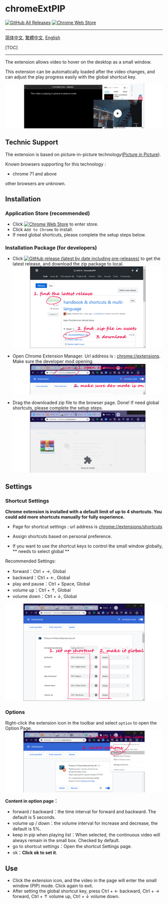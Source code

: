 # chromeExtPIP

[![GitHub All Releases](https://img.shields.io/github/downloads/c4rO-0/chromeExtPIP/total?label=Git%20Downloads&style=flat-square)](https://github.com/c4rO-0/chromeExtPIP/blob/master/README.en.md#installation) [![Chrome Web Store](https://img.shields.io/chrome-web-store/users/banggcaohiaanmdkalekjcffjonamlkj?label=Chrome%20Users&style=flat-square)](https://github.com/c4rO-0/chromeExtPIP/blob/master/README.en.md#installation)

---

[简体中文](./README.md), [繁體中文](./README.zh-tw.md), [English](./README.en.md)

[TOC]

---

The extension allows video to hover on the desktop as a small window.

This extension can be automatically loaded after the video changes, and can adjust the play progress easily with the global shortcut key.

![](./readme/view.png)

## Technic Support

The extension is based on picture-in-picture technology([Picture in Picture](https://w3c.github.io/picture-in-picture/)).  

Known browsers supporting for this technology :

- chrome 71 and above

other browsers are unknown.

## Installation

### Application Store (recommended)

- Click [![Chrome Web Store](https://img.shields.io/chrome-web-store/v/banggcaohiaanmdkalekjcffjonamlkj?style=flat-square)](https://chrome.google.com/webstore/detail/%E5%B0%8F%E7%AA%97%E5%8F%A3%E8%A7%86%E9%A2%91-by-c4r/banggcaohiaanmdkalekjcffjonamlkj) to enter store.
- Click `Add to Chrome` to install.
- If need global shortcuts, please complete the setup steps below.

### Installation Package (for developers)

- Click [![GitHub release (latest by date including pre-releases)](https://img.shields.io/github/v/release/c4rO-0/chromeExtPIP?include_prereleases&style=flat-square)](https://github.com/c4rO-0/chromeExtPIP/releases/latest) to get the latest release, and download the zip package to local.
![](./readme/ins_step1_en.png)

- Open Chrome Extension Manager. Url address is : [chrome://extensions](chrome://extensions). Make sure the developer mod opening.
![](./readme/ins_step2_en.png)

- Drag the downloaded zip file to the browser page. Done! If need global shortcuts, please complete the setup steps.
![](./readme/ins_step3_en.png)


## Settings

### Shortcut Settings

**Chrome extension is installed with a default limit of up to 4 shortcuts. You could add more shortcuts manually for fully experience.**

- Page for shortcut settings : url address is [chrome://extensions/shortcuts](chrome://extensions/shortcuts) 

- Assign shortcuts based on personal preference.

- If you want to use the shortcut keys to control the small window globally, ** needs to select global **

Recommended Settings:
* forward：Ctrl + →, Global
* backward：Ctrl + ←, Global
* play and pause：Ctrl + Space, Global
* volume up：Ctrl + ↑, Global
* volume down：Ctrl + ↓, Global

![](./readme/set_step1_en.png)

### Options
Right-click the extension icon in the toolbar and select `option` to open the Option Page.
![](./readme/set_step2_en.png)

**Content in option page：**

* forward / backward：the time interval for forward and backward. The default is 5 seconds.
* volume up / down：the volume interval for increase and decrease, the default is 5%.
* keep in pip when playing list：When selected, the continuous video will always remain in the small box. Checked by default.
* go to shortcut settings：Open the shortcut Settings page.
* ok：**Click ok to set it**.

## Use
* Click the extension icon, and the video in the page will enter the small window (PIP) mode. Click again to exit.
* After setting the global shortcut key, press Ctrl + ←  backward, Ctrl + → forward, Ctrl + ↑ volume up, Ctrl + ↓ volume down.
